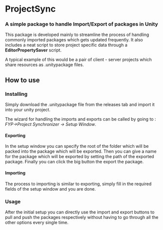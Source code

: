 # ProjectSync

### A simple package to handle Import/Export of packages in Unity

This package is developed mainly to streamline the process of handling commonly imported packages which gets updated frequently. 
It also includes a neat script to store project specific data through a **EditorPropertySaver** script.

 A typical example of this would be a pair of client - server projects which share resources as .unitypackage files.

## How to use

### Installing
Simply download the .unitypackage file from the releases tab and import it into your unity project.

The wizard for handling the imports and exports can be called by going to :
*FYP->Project Synchronizer -> Setup Window*.

#### Exporting

In the setup window you can specify the root of the folder which will be packed into the package which will be exported. Then you can give a name for the package which will be exported by setting the path of the exported package. Finally you can click the big button the export the package.
 
#### Importing

The process to importing is similar to exporting, simply fill in the required fields of the setup window and you are done.

### Usage

After the initial setup you can directly use the import and export buttons to pull and push the packages respectively without having to go through all the other options every single time.
